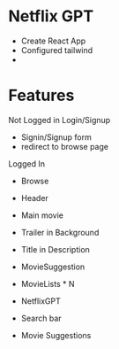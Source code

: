 # Netflix GPT

- Create React App
- Configured tailwind 
-

# Features
Not Logged in 
Login/Signup
- Signin/Signup form
- redirect to browse page


Logged In
- Browse
 - Header
 - Main movie
  - Trailer in Background
  - Title in Description 
  - MovieSuggestion
   - MovieLists * N

- NetflixGPT
 - Search bar
 - Movie Suggestions

